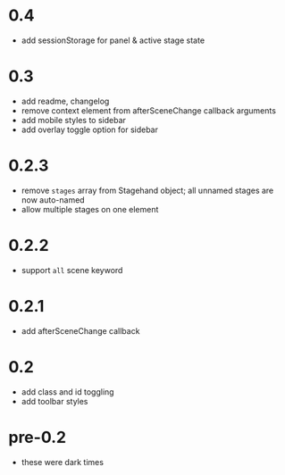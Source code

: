 # 0.4

- add sessionStorage for panel & active stage state

# 0.3

- add readme, changelog
- remove context element from afterSceneChange callback arguments
- add mobile styles to sidebar
- add overlay toggle option for sidebar

# 0.2.3

- remove `stages` array from Stagehand object; all unnamed stages are now auto-named
- allow multiple stages on one element

# 0.2.2

- support `all` scene keyword

# 0.2.1

- add afterSceneChange callback

# 0.2

- add class and id toggling
- add toolbar styles

# pre-0.2

- these were dark times
